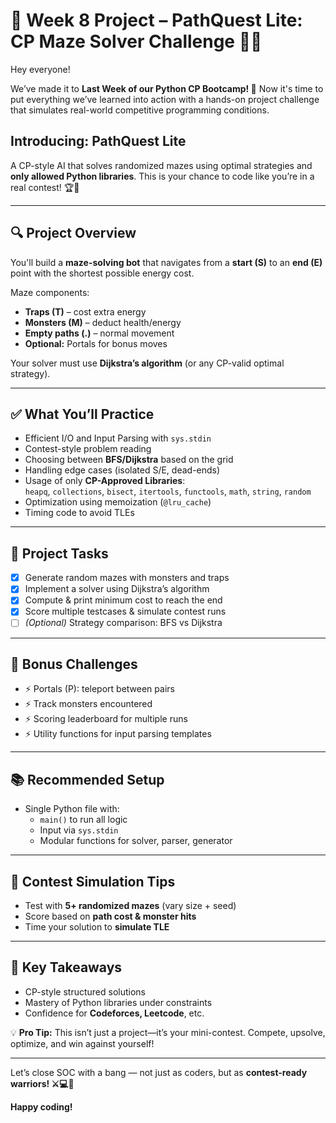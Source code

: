 # 📢 Week 8 Project – PathQuest Lite: CP Maze Solver Challenge 🧩🧠

Hey everyone!

We’ve made it to **Last Week of our Python CP Bootcamp! 🚀** Now it's time to put everything we’ve learned into action with a hands-on project challenge that simulates real-world competitive programming conditions.

## Introducing: **PathQuest Lite**
A CP-style AI that solves randomized mazes using optimal strategies and **only allowed Python libraries**. This is your chance to code like you’re in a real contest! 🏆🐍

---

## 🔍 **Project Overview**

You'll build a **maze-solving bot** that navigates from a **start (S)** to an **end (E)** point with the shortest possible energy cost.

Maze components:
- **Traps (T)** – cost extra energy
- **Monsters (M)** – deduct health/energy
- **Empty paths (.)** – normal movement
- **Optional:** Portals for bonus moves

Your solver must use **Dijkstra’s algorithm** (or any CP-valid optimal strategy).

---

## ✅ **What You’ll Practice**
- Efficient I/O and Input Parsing with `sys.stdin`
- Contest-style problem reading
- Choosing between **BFS/Dijkstra** based on the grid
- Handling edge cases (isolated S/E, dead-ends)
- Usage of only **CP-Approved Libraries**:  
  `heapq`, `collections`, `bisect`, `itertools`, `functools`, `math`, `string`, `random`
- Optimization using memoization (`@lru_cache`)
- Timing code to avoid TLEs

---

## 🏁 **Project Tasks**
- [x] Generate random mazes with monsters and traps
- [x] Implement a solver using Dijkstra’s algorithm
- [x] Compute & print minimum cost to reach the end
- [x] Score multiple testcases & simulate contest runs
- [ ] *(Optional)* Strategy comparison: BFS vs Dijkstra

---

## 🎯 **Bonus Challenges**
- ⚡ Portals (P): teleport between pairs
- ⚡ Track monsters encountered
- ⚡ Scoring leaderboard for multiple runs
- ⚡ Utility functions for input parsing templates

---

## 📚 **Recommended Setup**
- Single Python file with:
  - `main()` to run all logic
  - Input via `sys.stdin`
  - Modular functions for solver, parser, generator

---

## 📖 **Contest Simulation Tips**
- Test with **5+ randomized mazes** (vary size + seed)
- Score based on **path cost & monster hits**
- Time your solution to **simulate TLE**

---

## 🧠 **Key Takeaways**
- CP-style structured solutions
- Mastery of Python libraries under constraints
- Confidence for **Codeforces, Leetcode**, etc.

💡 **Pro Tip:** This isn’t just a project—it’s your mini-contest. Compete, upsolve, optimize, and win against yourself!

---

Let’s close SOC with a bang — not just as coders, but as **contest-ready warriors! ⚔💻🐍**

**Happy coding!**
